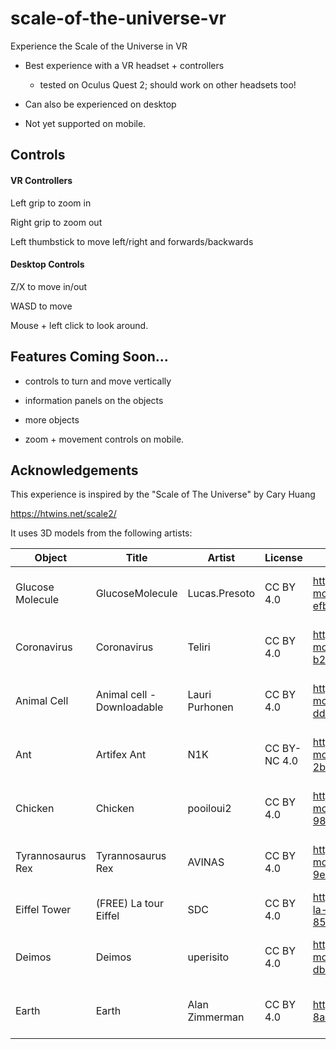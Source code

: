 # scale-of-the-universe-vr
Experience the Scale of the Universe in VR

- Best experience with a VR headset + controllers

  - tested on Oculus Quest 2; should work on other headsets too!

- Can also be experienced on desktop

- Not yet supported on mobile.

  

## Controls

#### VR Controllers

Left grip to zoom in

Right grip to zoom out

Left thumbstick to move left/right and forwards/backwards

#### Desktop Controls

Z/X to move in/out

WASD to move

Mouse + left click to look around.



## Features Coming Soon...

- controls to turn and move vertically

- information panels on the objects

- more objects

- zoom + movement controls on mobile.

  

## Acknowledgements

This experience is inspired by the "Scale of The Universe" by Cary Huang

https://htwins.net/scale2/



It uses 3D models from the following artists:

| Object            | Title                      | Artist         | License      | Link                                                         | Modifications                                  |
| ----------------- | -------------------------- | -------------- | ------------ | ------------------------------------------------------------ | ---------------------------------------------- |
| Glucose Molecule  | GlucoseMolecule            | Lucas.Presoto  | CC BY 4.0    | https://sketchfab.com/3d-models/glucosemolecule-efbe1577816044f297837ad1d218e7ab | Resolution of textures reduced for performance |
| Coronavirus       | Coronavirus                | Teliri         | CC BY 4.0    | https://sketchfab.com/3d-models/coronavirus-b28f63adc5f04a2aab27e1d7293eba0b | Resolution of textures reduced for performance |
| Animal Cell       | Animal cell - Downloadable | Lauri Purhonen | CC BY 4.0    | https://sketchfab.com/3d-models/animal-cell-downloadable-ddc40bb0900544959f02d3ff83c32615 | Resolution of textures reduced for performance |
| Ant               | Artifex Ant                | N1K            | CC BY-NC 4.0 | https://sketchfab.com/3d-models/artifex-ant-2b3d4906f9ec4b7c9945e4f710262253 | Resolution of textures reduced for performance |
| Chicken           | Chicken                    | pooiloui2      | CC BY 4.0    | https://sketchfab.com/3d-models/chicken-98830a78e8c54354a7fbe5ca8346fbf9 | Resolution of textures reduced for performance |
| Tyrannosaurus Rex | Tyrannosaurus Rex          | AVINAS         | CC BY 4.0    | https://sketchfab.com/3d-models/tyrannosaurus-rex-9eade2f07a8d4ae1aac8f53e5a3d0a7a | Resolution of textures reduced for performance |
| Eiffel Tower      | (FREE) La tour Eiffel      | SDC            | CC BY 4.0    | https://sketchfab.com/3d-models/free-la-tour-eiffel-8553f94d06e24cb4b0fde1080f281674 | None                                           |
| Deimos            | Deimos                     | uperisito      | CC BY 4.0    | https://sketchfab.com/3d-models/deimos-db9c281d0a7b4452aaac26eb1d3738ad | Resolution of textures reduced for performance |
| Earth             | Earth                      | Alan Zimmerman | CC BY 4.0    | https://sketchfab.com/3d-models/earth-8a3f6e66955e41d48762d75725d3ab52 | Resolution of textures reduced for performance |

